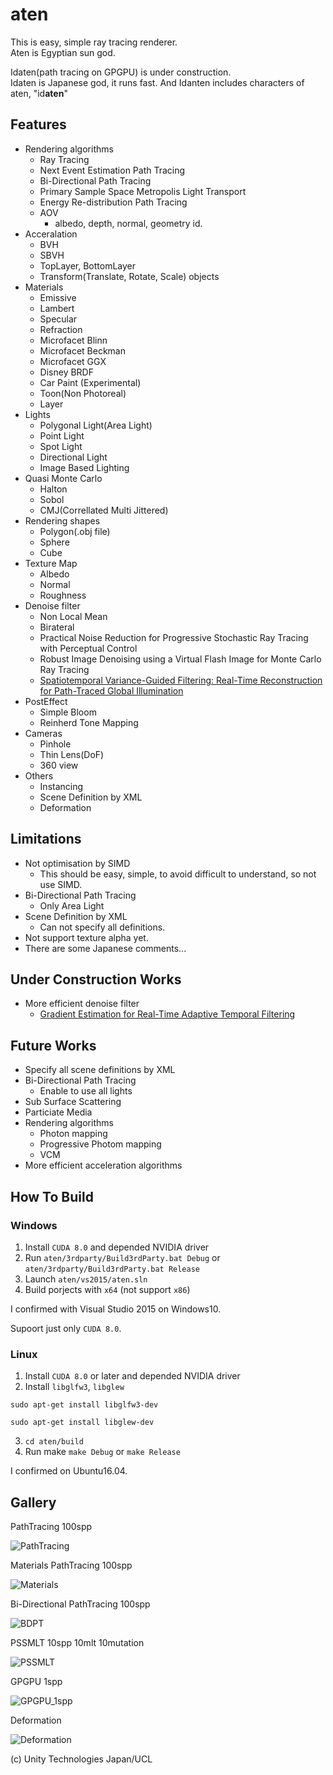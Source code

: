 # aten

This is easy, simple ray tracing renderer.<br>
Aten is Egyptian sun god.

Idaten(path tracing on GPGPU) is under construction.<br>
Idaten is Japanese god, it runs fast.
And Idanten includes characters of aten, "id**aten**"

## Features

- Rendering algorithms
  - Ray Tracing
  - Next Event Estimation Path Tracing
  - Bi-Directional Path Tracing
  - Primary Sample Space Metropolis Light Transport
  - Energy Re-distribution Path Tracing
  - AOV
    - albedo, depth, normal, geometry id.
- Acceralation
  - BVH
  - SBVH
  - TopLayer, BottomLayer
  - Transform(Translate, Rotate, Scale) objects
- Materials
  - Emissive
  - Lambert
  - Specular
  - Refraction
  - Microfacet Blinn
  - Microfacet Beckman
  - Microfacet GGX
  - Disney BRDF
  - Car Paint (Experimental)
  - Toon(Non Photoreal)
  - Layer
- Lights
  - Polygonal Light(Area Light)
  - Point Light
  - Spot Light
  - Directional Light
  - Image Based Lighting
- Quasi Monte Carlo
  - Halton
  - Sobol
  - CMJ(Correllated Multi Jittered)
- Rendering shapes
  - Polygon(.obj file)
  - Sphere
  - Cube
- Texture Map
  - Albedo
  - Normal
  - Roughness
- Denoise filter
  - Non Local Mean
  - Birateral
  - Practical Noise Reduction for Progressive Stochastic Ray Tracing with Perceptual Control
  - Robust Image Denoising using a Virtual Flash Image for Monte Carlo Ray Tracing
  - [Spatiotemporal Variance-Guided Filtering: Real-Time Reconstruction for Path-Traced Global Illumination](https://cg.ivd.kit.edu/svgf.php)
- PostEffect
  - Simple Bloom
  - Reinherd Tone Mapping
- Cameras
  - Pinhole
  - Thin Lens(DoF)
  - 360 view
- Others
  - Instancing
  - Scene Definition by XML
  - Deformation

## Limitations
  
- Not optimisation by SIMD
  - This should be easy, simple, to avoid difficult to understand, so not use SIMD.
- Bi-Directional Path Tracing
  - Only Area Light
- Scene Definition by XML
  - Can not specify all definitions.
- Not support texture alpha yet.
- There are some Japanese comments...

## Under Construction Works

- More efficient denoise filter
  - [Gradient Estimation for Real-Time Adaptive Temporal Filtering](https://cg.ivd.kit.edu/atf.php)

## Future Works

- Specify all scene definitions by XML
- Bi-Directional Path Tracing
  - Enable to use all lights
- Sub Surface Scattering
- Particiate Media
- Rendering algorithms
  - Photon mapping
  - Progressive Photom mapping
  - VCM
- More efficient acceleration algorithms

## How To Build

### Windows

1. Install `CUDA 8.0` and depended NVIDIA driver
2. Run `aten/3rdparty/Build3rdParty.bat Debug` or `aten/3rdparty/Build3rdParty.bat Release`
3. Launch `aten/vs2015/aten.sln`
4. Build porjects with `x64` (not support `x86`)

I confirmed with Visual Studio 2015 on Windows10.

Supoort just only `CUDA 8.0`.

### Linux

1. Install `CUDA 8.0` or later and depended NVIDIA driver
2. Install `libglfw3`, `libglew`

`sudo apt-get install libglfw3-dev`

`sudo apt-get install libglew-dev`

3. `cd aten/build`
4. Run make `make Debug` or `make Release`

I confirmed on Ubuntu16.04.

## Gallery

PathTracing 100spp

![PathTracing](gallery/pt100.png)

Materials PathTracing 100spp

![Materials](gallery/pt100_mtrl.png)

Bi-Directional PathTracing 100spp

![BDPT](gallery/bdpt100.png)

PSSMLT 10spp 10mlt 10mutation

![PSSMLT](gallery/pssmlt_10spp_10mutation_10mlt.png)

GPGPU 1spp

![GPGPU_1spp](gallery/gpgpu_1spp.png)

Deformation

![Deformation](gallery/deform.png)

(c) Unity Technologies Japan/UCL
